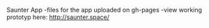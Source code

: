 Saunter App
-files for the app uploaded on gh-pages
-view working prototyp here: http://saunter.space/

